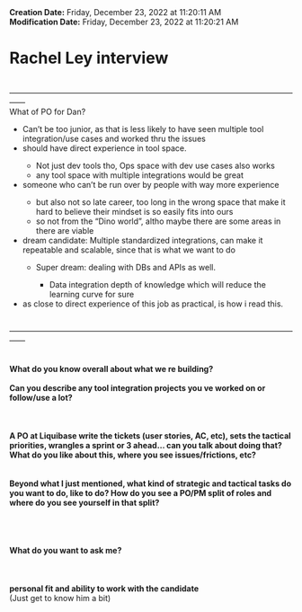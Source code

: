 <div><b>Creation Date:</b> Friday, December 23, 2022 at 11:20:11 AM<br></div>
<div><b>Modification Date:</b> Friday, December 23, 2022 at 11:20:21 AM<br></div>
<div><h1>Rachel Ley interview</h1></div>
<div><br></div>
<div>——————————————————————————————————————</div>
<div>What of PO for Dan?</div>
<ul>
<li>Can’t be too junior, as that is less likely to have seen multiple tool integration/use cases and worked thru the issues</li>
<li>should have direct experience in tool space.</li>
<ul>
<li>Not just dev tools tho, Ops space with dev use cases also works</li>
<li>any tool space with multiple integrations would be great</li>
</ul>
<li>someone who can’t be run over by people with way more experience</li>
<ul>
<li>but also not so late career, too long in the wrong space that make it hard to believe their mindset is so easily fits into ours</li>
<li>so not from the “Dino world”, altho maybe there are some areas in there are viable</li>
</ul>
<li>dream candidate: Multiple standardized integrations, can make it repeatable and scalable, since that is what we want to do</li>
<ul>
<li>Super dream: dealing with DBs and APIs as well.</li>
<ul>
<li>Data integration depth of knowledge which will reduce the learning curve for sure</li>
</ul>
</ul>
<li>as close to direct experience of this job as practical, is how i read this.</li>
</ul>
<div><br></div>
<div>——————————————————————————————————————</div>
<div><br></div>
<div><br></div>
<div><b>What do you know overall about what we re building?</b><br></div>
<div><br></div>
<div><b>Can you describe any tool integration projects you ve worked on or follow/use a lot? </b><br></div>
<div><b><br></b></div>
<div><b><br></b></div>
<div><b><br></b></div>
<div><b>A PO at Liquibase write the tickets (user stories, AC, etc), sets the tactical priorities, wrangles a sprint or 3 ahead… can you talk about doing that? What do you like about this, where you see issues/frictions, etc?</b><br></div>
<div><br></div>
<div><br></div>
<div><b>Beyond what I just mentioned, what kind of strategic and tactical tasks do you want to do, like to do? How do you see a PO/PM split of roles and where do you see yourself in that split?</b></div>
<div><b><br></b></div>
<div><br></div>
<div><b><br></b></div>
<div><b><br></b></div>
<div><b>What do you want to ask me?</b></div>
<div><br></div>
<div><b><br></b></div>
<div><b><br></b></div>
<div><b>personal fit and ability to work with the candidate</b><br></div>
<div>(Just get to know him a bit)</div>

